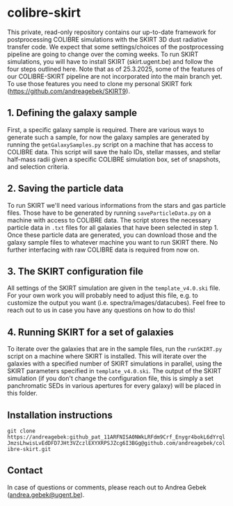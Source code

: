 # colibre-skirt
This private, read-only repository contains our up-to-date framework for postprocessing COLIBRE simulations with the SKIRT 3D dust radiative transfer code. We expect that some settings/choices of the postprocessing pipeline are going to change over the coming weeks. To run SKIRT simulations, you will have to install SKIRT (skirt.ugent.be) and follow the four steps outlined here. Note that as of 25.3.2025, some of the features of our COLIBRE-SKIRT pipeline are not incorporated into the main branch yet. To use those features you need to clone my personal SKIRT fork (https://github.com/andreagebek/SKIRT9).

## 1. Defining the galaxy sample
First, a specific galaxy sample is required. There are various ways to generate such a sample, for now the galaxy samples are generated by running the `getGalaxySamples.py` script on a machine that has access to COLIBRE data. This script will save the halo IDs, stellar masses, and stellar half-mass radii given a specific COLIBRE simulation box, set of snapshots, and selection criteria.

## 2. Saving the particle data
To run SKIRT we'll need various informations from the stars and gas particle files. Those have to be generated by running `saveParticleData.py` on a machine with access to COLIBRE data. The script stores the necessary particle data in `.txt` files for all galaxies that have been selected in step 1. Once these particle data are generated, you can download those and the galaxy sample files to whatever machine you want to run SKIRT there. No further interfacing with raw COLIBRE data is required from now on.

## 3. The SKIRT configuration file
All settings of the SKIRT simulation are given in the `template_v4.0.ski` file. For your own work you will probably need to adjust this file, e.g. to customize the output you want (i.e. spectra/images/datacubes). Feel free to reach out to us in case you have any questions on how to do this!

## 4. Running SKIRT for a set of galaxies
To iterate over the galaxies that are in the sample files, run the `runSKIRT.py` script on a machine where SKIRT is installed. This will iterate over the galaxies with a specified number of SKIRT simulations in parallel, using the SKIRT parameters specified in `template_v4.0.ski`. The output of the SKIRT simulation (if you don't change the configuration file, this is simply a set panchromatic SEDs in various apertures for every galaxy) will be placed in this folder.

## Installation instructions

`git clone https://andreagebek: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@github.com/andreagebek/colibre-skirt.git`


## Contact
In case of questions or comments, please reach out to Andrea Gebek (andrea.gebek@ugent.be).